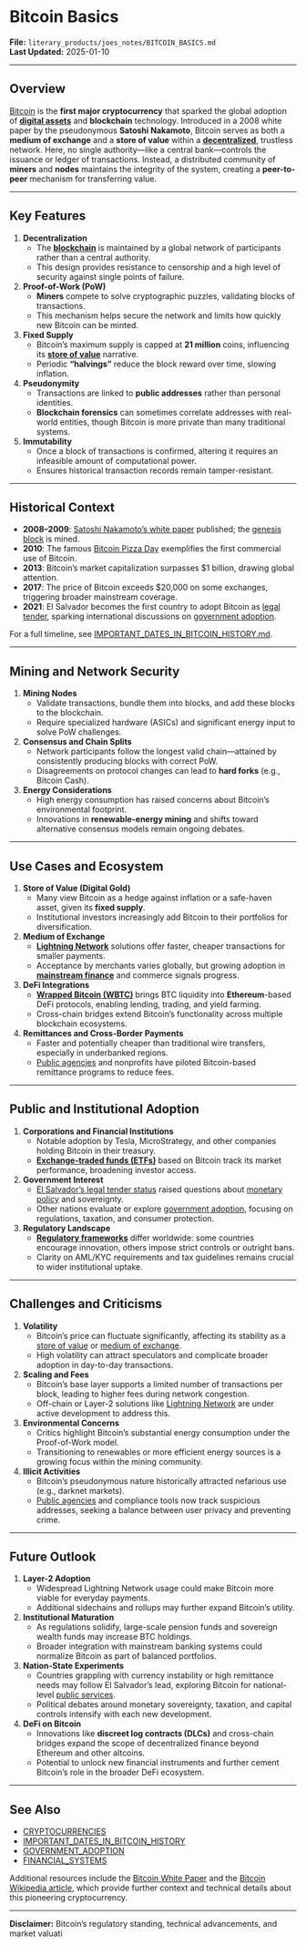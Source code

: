 # Bitcoin Basics

**File:** `literary_products/joes_notes/BITCOIN_BASICS.md`\
**Last Updated:** 2025-01-10

***

## Overview

[Bitcoin](BITCOIN.md) is the **first major cryptocurrency** that sparked the global adoption of [**digital assets**](../CRYPTO/CRYPTOCURRENCIES.md) and **blockchain** technology. Introduced in a 2008 white paper by the pseudonymous **Satoshi Nakamoto**, Bitcoin serves as both a **medium of exchange** and a **store of value** within a [**decentralized**](../AI/GOVERNANCE_MODELS.md#decentralized-autonomous-organizations-daos), trustless network. Here, no single authority—like a central bank—controls the issuance or ledger of transactions. Instead, a distributed community of **miners** and **nodes** maintains the integrity of the system, creating a **peer-to-peer** mechanism for transferring value.

***

## Key Features

1. **Decentralization**
   * The [**blockchain**](../CRYPTO/CRYPTOGRAPHY_BASICS.md) is maintained by a global network of participants rather than a central authority.
   * This design provides resistance to censorship and a high level of security against single points of failure.
2. **Proof-of-Work (PoW)**
   * **Miners** compete to solve cryptographic puzzles, validating blocks of transactions.
   * This mechanism helps secure the network and limits how quickly new Bitcoin can be minted.
3. **Fixed Supply**
   * Bitcoin’s maximum supply is capped at **21 million** coins, influencing its [**store of value**](ASSET_CLASSES.md#store-of-value) narrative.
   * Periodic **“halvings”** reduce the block reward over time, slowing inflation.
4. **Pseudonymity**
   * Transactions are linked to **public addresses** rather than personal identities.
   * **Blockchain forensics** can sometimes correlate addresses with real-world entities, though Bitcoin is more private than many traditional systems.
5. **Immutability**
   * Once a block of transactions is confirmed, altering it requires an infeasible amount of computational power.
   * Ensures historical transaction records remain tamper-resistant.

***

## Historical Context

* **2008–2009**: [Satoshi Nakamoto’s white paper](https://bitcoin.org/bitcoin.pdf) published; the [genesis block](IMPORTANT_DATES_IN_BITCOIN_HISTORY.md#genesis-block) is mined.
* **2010**: The famous [Bitcoin Pizza Day](IMPORTANT_DATES_IN_BITCOIN_HISTORY.md#bitcoin-pizza-day) exemplifies the first commercial use of Bitcoin.
* **2013**: Bitcoin’s market capitalization surpasses $1 billion, drawing global attention.
* **2017**: The price of Bitcoin exceeds $20,000 on some exchanges, triggering broader mainstream coverage.
* **2021**: El Salvador becomes the first country to adopt Bitcoin as [legal tender](IMPORTANT_DATES_IN_BITCOIN_HISTORY.md#2021-el-salvador-and-legal-tender), sparking international discussions on [government adoption](GOVERNMENT_ADOPTION.md).

For a full timeline, see [IMPORTANT\_DATES\_IN\_BITCOIN\_HISTORY.md](IMPORTANT_DATES_IN_BITCOIN_HISTORY.md).

***

## Mining and Network Security

1. **Mining Nodes**
   * Validate transactions, bundle them into blocks, and add these blocks to the blockchain.
   * Require specialized hardware (ASICs) and significant energy input to solve PoW challenges.
2. **Consensus and Chain Splits**
   * Network participants follow the longest valid chain—attained by consistently producing blocks with correct PoW.
   * Disagreements on protocol changes can lead to **hard forks** (e.g., Bitcoin Cash).
3. **Energy Considerations**
   * High energy consumption has raised concerns about Bitcoin’s environmental footprint.
   * Innovations in **renewable-energy mining** and shifts toward alternative consensus models remain ongoing debates.

***

## Use Cases and Ecosystem

1. **Store of Value (Digital Gold)**
   * Many view Bitcoin as a hedge against inflation or a safe-haven asset, given its **fixed supply**.
   * Institutional investors increasingly add Bitcoin to their portfolios for diversification.
2. **Medium of Exchange**
   * [**Lightning Network**](../../joes_notes/BLOCKCHAIN_SCALABILITY.md#lightning-network) solutions offer faster, cheaper transactions for smaller payments.
   * Acceptance by merchants varies globally, but growing adoption in [**mainstream finance**](../../joes_notes/MAINSTREAM_FINANCE.md) and commerce signals progress.
3. **DeFi Integrations**
   * [**Wrapped Bitcoin (WBTC)**](../CRYPTO/DEFI_INTRO.md#bitcoin-and-wbtc) brings BTC liquidity into **Ethereum**-based DeFi protocols, enabling lending, trading, and yield farming.
   * Cross-chain bridges extend Bitcoin’s functionality across multiple blockchain ecosystems.
4. **Remittances and Cross-Border Payments**
   * Faster and potentially cheaper than traditional wire transfers, especially in underbanked regions.
   * [Public agencies](PUBLIC_AGENCIES.md) and nonprofits have piloted Bitcoin-based remittance programs to reduce fees.

***

## Public and Institutional Adoption

1. **Corporations and Financial Institutions**
   * Notable adoption by Tesla, MicroStrategy, and other companies holding Bitcoin in their treasury.
   * [**Exchange-traded funds (ETFs)**](../STRATEGY/FINANCIAL_INNOVATION.md#areas-of-financial-innovation) based on Bitcoin track its market performance, broadening investor access.
2. **Government Interest**
   * [El Salvador’s legal tender status](IMPORTANT_DATES_IN_BITCOIN_HISTORY.md#2021-el-salvador-and-legal-tender) raised questions about [monetary policy](../STRATEGY/FINANCIAL_SYSTEMS.md) and sovereignty.
   * Other nations evaluate or explore [government adoption](GOVERNMENT_ADOPTION.md), focusing on regulations, taxation, and consumer protection.
3. **Regulatory Landscape**
   * [**Regulatory frameworks**](REGULATORY_FRAMEWORKS.md) differ worldwide: some countries encourage innovation, others impose strict controls or outright bans.
   * Clarity on AML/KYC requirements and tax guidelines remains crucial to wider institutional uptake.

***

## Challenges and Criticisms

1. **Volatility**
   * Bitcoin’s price can fluctuate significantly, affecting its stability as a [store of value](ASSET_CLASSES.md#store-of-value) or [medium of exchange](../STRATEGY/FINANCIAL_SYSTEMS.md).
   * High volatility can attract speculators and complicate broader adoption in day-to-day transactions.
2. **Scaling and Fees**
   * Bitcoin’s base layer supports a limited number of transactions per block, leading to higher fees during network congestion.
   * Off-chain or Layer-2 solutions like [Lightning Network](../../joes_notes/BLOCKCHAIN_SCALABILITY.md#lightning-network) are under active development to address this.
3. **Environmental Concerns**
   * Critics highlight Bitcoin’s substantial energy consumption under the Proof-of-Work model.
   * Transitioning to renewables or more efficient energy sources is a growing focus within the mining community.
4. **Illicit Activities**
   * Bitcoin’s pseudonymous nature historically attracted nefarious use (e.g., darknet markets).
   * [Public agencies](PUBLIC_AGENCIES.md) and compliance tools now track suspicious addresses, seeking a balance between user privacy and preventing crime.

***

## Future Outlook

1. **Layer-2 Adoption**
   * Widespread Lightning Network usage could make Bitcoin more viable for everyday payments.
   * Additional sidechains and rollups may further expand Bitcoin’s utility.
2. **Institutional Maturation**
   * As regulations solidify, large-scale pension funds and sovereign wealth funds may increase BTC holdings.
   * Broader integration with mainstream banking systems could normalize Bitcoin as part of balanced portfolios.
3. **Nation-State Experiments**
   * Countries grappling with currency instability or high remittance needs may follow El Salvador’s lead, exploring Bitcoin for national-level [public services](PUBLIC_SERVICES.md).
   * Political debates around monetary sovereignty, taxation, and capital controls intensify with each new development.
4. **DeFi on Bitcoin**
   * Innovations like **discreet log contracts (DLCs)** and cross-chain bridges expand the scope of decentralized finance beyond Ethereum and other altcoins.
   * Potential to unlock new financial instruments and further cement Bitcoin’s role in the broader DeFi ecosystem.

***

## See Also

* [CRYPTOCURRENCIES](../CRYPTO/CRYPTOCURRENCIES.md)
* [IMPORTANT\_DATES\_IN\_BITCOIN\_HISTORY](IMPORTANT_DATES_IN_BITCOIN_HISTORY.md)
* [GOVERNMENT\_ADOPTION](GOVERNMENT_ADOPTION.md)
* [FINANCIAL\_SYSTEMS](../STRATEGY/FINANCIAL_SYSTEMS.md)

Additional resources include the [Bitcoin White Paper](https://bitcoin.org/bitcoin.pdf) and the [Bitcoin Wikipedia article](https://en.wikipedia.org/wiki/Bitcoin), which provide further context and technical details about this pioneering cryptocurrency.

***

**Disclaimer:** Bitcoin’s regulatory standing, technical advancements, and market valuati
